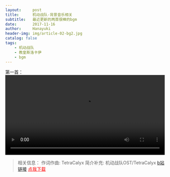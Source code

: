 ```yaml
---
layout:     post
title:      机动战队-背景音乐相关
subtitle:   最近更新的两首很棒的bgm
date:       2017-11-16
author:     Hanayuki
header-img: img/article-02-bg2.jpg
catalog: false
tags:
    - 机动战队
    - 教皇斯洛卡伊
    - bgm
---
```

第一首：<br>
<video src="http://hanayuki.me/img/机动战队-time of fame.mp4" controls="controls" style="width:100%"></video>
> 相关信息：
> 作词作曲: TetraCalyx
> 简介补充: 机动战队OST/TetraCalyx
> <a href="https://www.bilibili.com/video/av16412044/">b站链接</a>
> <a href="http://hanayuki.me/img/机动战队-time of fame.mp3" style="color:red">点我下载</a>


